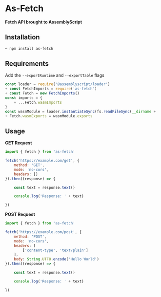 # As-Fetch
**Fetch API brought to AssemblyScript**

## Installation

```bash
~ npm install as-fetch
```

## Requirements

Add the `--exportRuntime` and `--exportTable` flags

```js
const loader = require('@assemblyscript/loader')
+ const FetchImports = require('as-fetch')
+ const Fetch = new FetchImports()
const imports = {
    + ...Fetch.wasmImports
}
const wasmModule = loader.instantiateSync(fs.readFileSync(__dirname + '/build/optimized.wasm'), imports)
+ Fetch.wasmExports = wasmModule.exports
```

## Usage

**GET Request**

```js
import { fetch } from 'as-fetch'

fetch('https://example.com/get', {
    method: 'GET',
    mode: 'no-cors',
    headers: []
}).then((response) => {

    const text = response.text()

    console.log('Response: ' + text)

})
```

**POST Request**

```js
import { fetch } from 'as-fetch'

fetch('https://example.com/post', {
    method: 'POST',
    mode: 'no-cors',
    headers: [
        ['content-type', 'text/plain']
    ],
    body: String.UTF8.encode('Hello World')
}).then((response) => {

    const text = response.text()

    console.log('Response: ' + text)

})
```